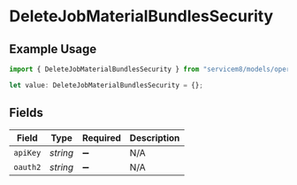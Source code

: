 # DeleteJobMaterialBundlesSecurity

## Example Usage

```typescript
import { DeleteJobMaterialBundlesSecurity } from "servicem8/models/operations";

let value: DeleteJobMaterialBundlesSecurity = {};
```

## Fields

| Field              | Type               | Required           | Description        |
| ------------------ | ------------------ | ------------------ | ------------------ |
| `apiKey`           | *string*           | :heavy_minus_sign: | N/A                |
| `oauth2`           | *string*           | :heavy_minus_sign: | N/A                |